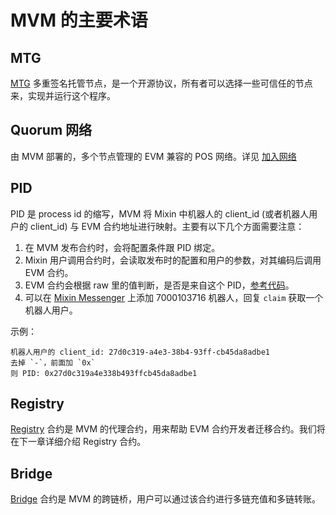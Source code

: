 # MVM 的主要术语

## MTG

[MTG](https://github.com/MixinNetwork/trusted-group) 多重签名托管节点，是一个开源协议，所有者可以选择一些可信任的节点来，实现并运行这个程序。

## Quorum 网络

由 MVM 部署的，多个节点管理的 EVM 兼容的 POS 网络。详见 [加入网络](/zh/quorum/join.html)

## PID

PID 是 process id 的缩写，MVM 将 Mixin 中机器人的 client_id (或者机器人用户的 client_id) 与 EVM 合约地址进行映射。主要有以下几个方面需要注意：

1. 在 MVM 发布合约时，会将配置条件跟 PID 绑定。
2. Mixin 用户调用合约时，会读取发布时的配置和用户的参数，对其编码后调用 EVM 合约。
3. EVM 合约会根据 raw 里的值判断，是否是来自这个 PID，[参考代码](https://github.com/MixinNetwork/trusted-group/blob/master/mvm/quorum/registry/contracts/Registry.sol#L169)。
4. 可以在 [Mixin Messenger](https://mixin.one/messenger) 上添加 7000103716 机器人，回复 `claim` 获取一个机器人用户。

示例：
```text
机器人用户的 client_id: 27d0c319-a4e3-38b4-93ff-cb45da8adbe1
去掉 `-`，前面加 `0x`
则 PID: 0x27d0c319a4e338b493ffcb45da8adbe1
```

## Registry

[Registry](https://github.com/MixinNetwork/trusted-group/blob/master/mvm/quorum/registry/contracts/Registry.sol) 
合约是 MVM 的代理合约，用来帮助 EVM 合约开发者迁移合约。我们将在下一章详细介绍 Registry 合约。

## Bridge 
[Bridge](https://github.com/MixinNetwork/trusted-group/blob/master/mvm/quorum/bridge/contracts/Bridge.sol) 
合约是 MVM 的跨链桥，用户可以通过该合约进行多链充值和多链转账。